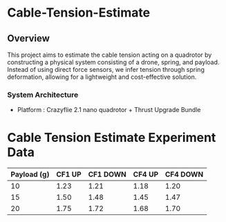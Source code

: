 # Cable-Tension-Estimate

## Overview

This project aims to estimate the cable tension acting on a quadrotor by constructing a physical system consisting of a drone, spring, and payload. Instead of using direct force sensors, we infer tension through spring deformation, allowing for a lightweight and cost-effective solution.

### System Architecture
- Platform : Crazyflie 2.1 nano quadrotor + Thrust Upgrade Bundle










# Cable Tension Estimate Experiment Data

| Payload (g) | CF1 UP | CF1 DOWN | CF4 UP | CF4 DOWN |
|-------------|--------|----------|--------|----------|
| 10          | 1.23   | 1.21     | 1.18   | 1.20     |
| 15          | 1.50   | 1.48     | 1.45   | 1.47     |
| 20          | 1.75   | 1.72     | 1.68   | 1.70     |
